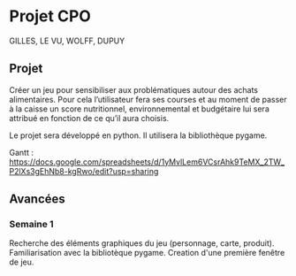 # Projet CPO

GILLES, LE VU, WOLFF, DUPUY

## Projet

Créer un jeu pour sensibiliser aux problématiques autour des achats alimentaires.
Pour cela l’utilisateur fera ses courses et au moment de passer à la caisse un score
nutritionnel, environnemental et budgétaire lui sera attribué en fonction de ce qu’il
aura choisis.

Le projet sera développé en python. Il utilisera la bibliothèque pygame.

Gantt : https://docs.google.com/spreadsheets/d/1yMvlLem6VCsrAhk9TeMX_2TW_P2lXs3gEhNb8-kgRwo/edit?usp=sharing

## Avancées

### Semaine 1

Recherche des éléments graphiques du jeu (personnage, carte, produit). Familiarisation avec la bibliotèque pygame.
Creation d'une première fenêtre de jeu. 



